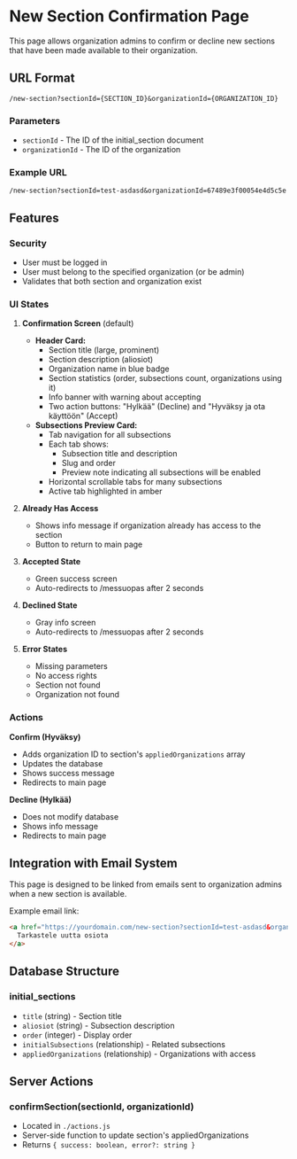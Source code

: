 # New Section Confirmation Page

This page allows organization admins to confirm or decline new sections that have been made available to their organization.

## URL Format

```
/new-section?sectionId={SECTION_ID}&organizationId={ORGANIZATION_ID}
```

### Parameters

- `sectionId` - The ID of the initial_section document
- `organizationId` - The ID of the organization

### Example URL

```
/new-section?sectionId=test-asdasd&organizationId=67489e3f00054e4d5c5e
```

## Features

### Security
- User must be logged in
- User must belong to the specified organization (or be admin)
- Validates that both section and organization exist

### UI States

1. **Confirmation Screen** (default)
   - **Header Card:**
     - Section title (large, prominent)
     - Section description (aliosiot)
     - Organization name in blue badge
     - Section statistics (order, subsections count, organizations using it)
     - Info banner with warning about accepting
     - Two action buttons: "Hylkää" (Decline) and "Hyväksy ja ota käyttöön" (Accept)
   - **Subsections Preview Card:**
     - Tab navigation for all subsections
     - Each tab shows:
       - Subsection title and description
       - Slug and order
       - Preview note indicating all subsections will be enabled
     - Horizontal scrollable tabs for many subsections
     - Active tab highlighted in amber

2. **Already Has Access**
   - Shows info message if organization already has access to the section
   - Button to return to main page

3. **Accepted State**
   - Green success screen
   - Auto-redirects to /messuopas after 2 seconds

4. **Declined State**
   - Gray info screen
   - Auto-redirects to /messuopas after 2 seconds

5. **Error States**
   - Missing parameters
   - No access rights
   - Section not found
   - Organization not found

### Actions

**Confirm (Hyväksy)**
- Adds organization ID to section's `appliedOrganizations` array
- Updates the database
- Shows success message
- Redirects to main page

**Decline (Hylkää)**
- Does not modify database
- Shows info message
- Redirects to main page

## Integration with Email System

This page is designed to be linked from emails sent to organization admins when a new section is available.

Example email link:
```html
<a href="https://yourdomain.com/new-section?sectionId=test-asdasd&organizationId=67489e3f00054e4d5c5e">
  Tarkastele uutta osiota
</a>
```

## Database Structure

### initial_sections
- `title` (string) - Section title
- `aliosiot` (string) - Subsection description
- `order` (integer) - Display order
- `initialSubsections` (relationship) - Related subsections
- `appliedOrganizations` (relationship) - Organizations with access

## Server Actions

### confirmSection(sectionId, organizationId)
- Located in `./actions.js`
- Server-side function to update section's appliedOrganizations
- Returns `{ success: boolean, error?: string }`
